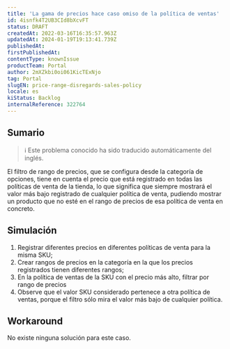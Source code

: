 ```yaml
---
title: 'La gama de precios hace caso omiso de la política de ventas'
id: 4isnfk4T2UB3CId8bXcvFT
status: DRAFT
createdAt: 2022-03-16T16:35:57.963Z
updatedAt: 2024-01-19T19:13:41.739Z
publishedAt: 
firstPublishedAt: 
contentType: knownIssue
productTeam: Portal
author: 2mXZkbi0oi061KicTExNjo
tag: Portal
slugEN: price-range-disregards-sales-policy
locale: es
kiStatus: Backlog
internalReference: 322764
---
```


## Sumario

>ℹ️ Este problema conocido ha sido traducido automáticamente del inglés.


El filtro de rango de precios, que se configura desde la categoría de opciones, tiene en cuenta el precio que está registrado en todas las políticas de venta de la tienda, lo que significa que siempre mostrará el valor más bajo registrado de cualquier política de venta, pudiendo mostrar un producto que no esté en el rango de precios de esa política de venta en concreto.


##

## Simulación



1. Registrar diferentes precios en diferentes políticas de venta para la misma SKU;
2. Crear rangos de precios en la categoría en la que los precios registrados tienen diferentes rangos;
3. En la política de ventas de la SKU con el precio más alto, filtrar por rango de precios
4. Observe que el valor SKU considerado pertenece a otra política de ventas, porque el filtro sólo mira el valor más bajo de cualquier política.



## Workaround


No existe ninguna solución para este caso.

